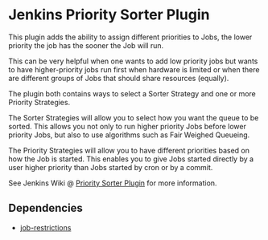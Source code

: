 <!--
The MIT License

Copyright (c) 2013, Cisco Systems, Inc., a California corporation

Permission is hereby granted, free of charge, to any person obtaining a copy
of this software and associated documentation files (the "Software"), to deal
in the Software without restriction, including without limitation the rights
to use, copy, modify, merge, publish, distribute, sublicense, and/or sell
copies of the Software, and to permit persons to whom the Software is
furnished to do so, subject to the following conditions:

The above copyright notice and this permission notice shall be included in
all copies or substantial portions of the Software.

THE SOFTWARE IS PROVIDED "AS IS", WITHOUT WARRANTY OF ANY KIND, EXPRESS OR
IMPLIED, INCLUDING BUT NOT LIMITED TO THE WARRANTIES OF MERCHANTABILITY,
FITNESS FOR A PARTICULAR PURPOSE AND NONINFRINGEMENT. IN NO EVENT SHALL THE
AUTHORS OR COPYRIGHT HOLDERS BE LIABLE FOR ANY CLAIM, DAMAGES OR OTHER
LIABILITY, WHETHER IN AN ACTION OF CONTRACT, TORT OR OTHERWISE, ARISING FROM,
OUT OF OR IN CONNECTION WITH THE SOFTWARE OR THE USE OR OTHER DEALINGS IN
THE SOFTWARE.
-->

# Jenkins Priority Sorter Plugin

This plugin adds the ability to assign different priorities to Jobs, the lower priority the job has the sooner the Job will run.

This can be very helpful when one wants to add low priority jobs but wants to have higher-priority jobs run first when hardware is limited or when there are 
different groups of Jobs that should share resources (equally).

The plugin both contains ways to select a Sorter Strategy and one or more Priority Strategies.

The Sorter Strategies will allow you to select how you want the queue to be sorted. This allows you not only to run higher priority Jobs before lower priority Jobs, but also to use algorithms such as Fair Weighed Queueing.

The Priority Strategies will allow you to have different priorities based on how the Job is started. This enables you to give Jobs started directly by a user higher priority than Jobs started by cron or by a commit.

See Jenkins Wiki @ [Priority Sorter Plugin](https://wiki.jenkins-ci.org/display/JENKINS/Priority+Sorter+Plugin) for more information.

## Dependencies

* [job-restrictions](https://plugins.jenkins.io/job-restrictions/)
